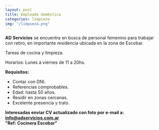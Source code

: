 ```yaml
---
layout: post
title: Empleada doméstica
categories: limpieza
img: "/limpieza.png"
---
```

**AD Servicios** se encuentra en busca de personal femenino para trabajar con retiro, en importante residencia ubicada en la zona de Escobar.

Tareas de cocina y limpieza.

Horarios: Lunes a viernes de 11 a 20hs.

**Requisitos:**

* Contar con DNI.
* Referencias comprobables.
* Edad: hasta 50 años.
* Residir en zonas cercanas.
* Excelente presencia y trato.

**Interesadas enviar CV actualizado con foto por e-mail a: info@adservicios.com.ar   
"Ref: Cocinera Escobar"**
